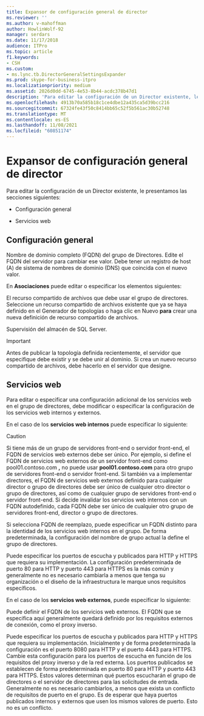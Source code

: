 ```yaml
---
title: Expansor de configuración general de director
ms.reviewer: ''
ms.author: v-mahoffman
author: HowlinWolf-92
manager: serdars
ms.date: 11/17/2018
audience: ITPro
ms.topic: article
f1.keywords:
- CSH
ms.custom:
- ms.lync.tb.DirectorGeneralSettingsExpander
ms.prod: skype-for-business-itpro
ms.localizationpriority: medium
ms.assetid: 2026d0dd-6745-4e53-8b44-acdc378b47d1
description: 'Para editar la configuración de un Director existente, le presentamos las secciones siguientes:'
ms.openlocfilehash: 4913b70a585b18c1ce4dbe12a435ca5d39bcc216
ms.sourcegitcommit: 67324fe43f50c8414bb65c52f5b561ac30b52748
ms.translationtype: MT
ms.contentlocale: es-ES
ms.lasthandoff: 11/08/2021
ms.locfileid: "60851174"
---
```

# <a name="director-general-settings-expander"></a>Expansor de configuración general de director
 
Para editar la configuración de un Director existente, le presentamos las secciones siguientes:
  
- Configuración general
    
- Servicios web
    


## <a name="general-settings"></a>Configuración general

Nombre de dominio completo (FQDN) del grupo de Directores. Edite el FQDN del servidor para cambiar ese valor. Debe tener un registro de host (A) de sistema de nombres de dominio (DNS) que coincida con el nuevo valor.
  
En **Asociaciones** puede editar o especificar los elementos siguientes:
  
El recurso compartido de archivos que debe usar el grupo de directores. Seleccione un recurso compartido de archivos existente que ya se haya definido en el Generador de topologías o haga clic en Nuevo **para** crear una nueva definición de recurso compartido de archivos.
  
Supervisión del almacén de SQL Server.
  
> [!IMPORTANT]
> Antes de publicar la topología definida recientemente, el servidor que especifique debe existir y se debe unir al dominio. Si crea un nuevo recurso compartido de archivos, debe hacerlo en el servidor que designe. 
  
## <a name="web-services"></a>Servicios web

Para editar o especificar una configuración adicional de los servicios web en el grupo de directores, debe modificar o especificar la configuración de los servicios web internos y externos.
  
En el caso de los **servicios web internos** puede especificar lo siguiente:
  
> [!CAUTION]
> Si tiene más de un grupo de servidores front-end o servidor front-end, el FQDN de servicios web externos debe ser único. Por ejemplo, si define el FQDN de servicios web externos de un servidor front-end como pool01.contoso.com **,** no puede usar **pool01.contoso.com** para otro grupo de servidores front-end o servidor front-end. Si también va a implementar directores, el FQDN de servicios web externos definido para cualquier director o grupo de directores debe ser único de cualquier otro director o grupo de directores, así como de cualquier grupo de servidores front-end o servidor front-end. Si decide invalidar los servicios web internos con un FQDN autodefinido, cada FQDN debe ser único de cualquier otro grupo de servidores front-end, director o grupo de directores.
  
Si selecciona FQDN de reemplazo, puede especificar un FQDN distinto para la identidad de los servicios web internos en el grupo. De forma predeterminada, la configuración del nombre de grupo actual la define el grupo de directores.
  
Puede especificar los puertos de escucha y publicados para HTTP y HTTPS que requiera su implementación. La configuración predeterminada de puerto 80 para HTTP y puerto 443 para HTTPS es la más común y generalmente no es necesario cambiarla a menos que tenga su organización o el diseño de la infraestructura le marque unos requisitos específicos.
  
En el caso de los **servicios web externos**, puede especificar lo siguiente:
  
Puede definir el FQDN de los servicios web externos. El FQDN que se especifica aquí generalmente quedará definido por los requisitos externos de conexión, como el proxy inverso.
  
Puede especificar los puertos de escucha y publicados para HTTP y HTTPS que requiera su implementación. Inicialmente y de forma predeterminada la configuración es el puerto 8080 para HTTP y el puerto 4443 para HTTPS. Cambie esta configuración para los puertos de escucha en función de los requisitos del proxy inverso y de la red externa. Los puertos publicados se establecen de forma predeterminada en puerto 80 para HTTP y puerto 443 para HTTPS. Estos valores determinan qué puertos escucharán el grupo de directores o el servidor de directores para las solicitudes de entrada. Generalmente no es necesario cambiarlos, a menos que exista un conflicto de requisitos de puerto en el grupo. Es de esperar que haya puertos publicados internos y externos que usen los mismos valores de puerto. Esto no es un conflicto.
  

